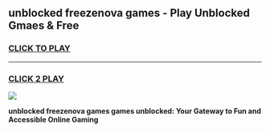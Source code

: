 
## unblocked freezenova games - Play Unblocked Gmaes & Free
<h3>
<a href="https://premium.freeplayer.one?title=unblocked_freezenova_games&ref=20F">CLICK TO PLAY</a></h3>
<hr>

<h3>
<a href="https://premium.freeplayer.one?title=unblocked_freezenova_games&ref=20F">CLICK 2 PLAY</a>
  
</h3>

<a href="https://premium.freeplayer.one?title=unblocked_freezenova_games&ref=20F/"><img src="https://clearcache.store/games.png"></a>


**unblocked freezenova games games unblocked: Your Gateway to Fun and Accessible Online Gaming**
